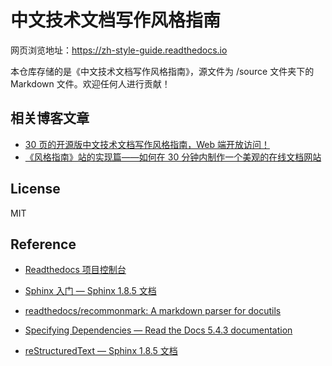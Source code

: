 # 中文技术文档写作风格指南

网页浏览地址：<https://zh-style-guide.readthedocs.io>

本仓库存储的是《中文技术文档写作风格指南》，源文件为 /source 文件夹下的 Markdown 文件。欢迎任何人进行贡献！

## 相关博客文章

- [30 页的开源版中文技术文档写作风格指南，Web 端开放访问！](https://mp.weixin.qq.com/s/5znjT8FKJU08YS5lKFJvDA)
- [《风格指南》站的实现篇——如何在 30 分钟内制作一个美观的在线文档网站](https://mp.weixin.qq.com/s/7hfOOmhtJURewq8Fz7NhKg)

## License

MIT

## Reference

- [Readthedocs 项目控制台](https://readthedocs.org/projects/zh-style-guide/builds)

- [Sphinx 入门 — Sphinx 1.8.5 文档](https://sphinx-doc.readthedocs.io/zh_CN/master/usage/quickstart.html#adding-content)

- [readthedocs/recommonmark: A markdown parser for docutils](https://github.com/readthedocs/recommonmark#linking-to-headings-in-other-files)

- [Specifying Dependencies — Read the Docs 5.4.3 documentation](https://docs.readthedocs.io/en/latest/guides/specifying-dependencies.html)

- [reStructuredText — Sphinx 1.8.5 文档](https://sphinx-doc.readthedocs.io/zh_CN/master/usage/restructuredtext/index.html)
